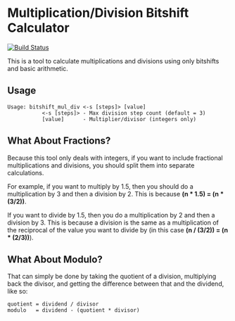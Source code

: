 # Multiplication/Division Bitshift Calculator

[![Build Status](https://github.com/devon-artmeier/bitshift_mul_div/actions/workflows/cmake-multi-platform.yml/badge.svg)](https://github.com/devon-artmeier/bitshift_mul_div/actions/workflows/cmake-multi-platform.yml)

This is a tool to calculate multiplications and divisions using only bitshifts and basic arithmetic.

## Usage
    
    Usage: bitshift_mul_div <-s [steps]> [value]
               <-s [steps]> - Max division step count (default = 3)
               [value]      - Multiplier/divisor (integers only)

## What About Fractions?

Because this tool only deals with integers, if you want to include fractional multiplications and divisions, you should split them into separate calculations.

For example, if you want to multiply by 1.5, then you should do a multiplication by 3 and then a division by 2. This is because **(n * 1.5) = (n * (3/2))**.

If you want to divide by 1.5, then you do a multiplication by 2 and then a division by 3. This is because a division is the same as a multiplication of the reciprocal of the value you want to divide by (in this case **(n / (3/2)) = (n * (2/3))**).

## What About Modulo?

That can simply be done by taking the quotient of a division, multiplying back the divisor, and getting the difference between that and the dividend, like so:

    quotient = dividend / divisor
    modulo   = dividend - (quotient * divisor)
